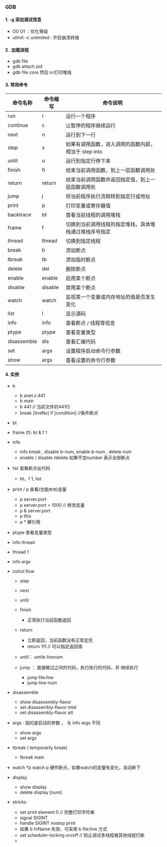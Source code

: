 ### GDB 

#### 1.  -g    添加调试信息 

- O0 O1 ：优化等级
- ulimit -c unlimited :  开启崩溃转储

#### 2 .   加载进程　

- gdb file
- gdb attach pid
- gdb file core  然后 `bt`打印堆栈

####   3. 常用命令
命令名称  |	命令缩写  |	命令说明
-|-|-|
run    |	r |	运行一个程序
continue |	c	| 让暂停的程序继续运行
next	|  n	|  运行到下一行
step	| s	 | 如果有调用函数，进入调用的函数内部，相当于 step into
until	| u	| 运行到指定行停下来
finish	| fi	| 结束当前调用函数，到上一层函数调用处
return	| return	| 结束当前调用函数并返回指定值，到上一层函数调用处
jump	| j	| 将当前程序执行流跳转到指定行或地址
print	| p | 	打印变量或寄存器值
backtrace	| bt | 	查看当前线程的调用堆栈
frame	| f	|切换到当前调用线程的指定堆栈，具体堆栈通过堆栈序号指定
thread	|thread	|切换到指定线程
break	|b	|添加断点
tbreak	|tb	|添加临时断点
delete	|del| 	删除断点
enable	|enable|	启用某个断点
disable	|disable|	禁用某个断点
watch	|watch|	监视某一个变量或内存地址的值是否发生变化
list	| l	| 显示源码
info	|info	|查看断点 / 线程等信息
ptype	|ptype|	查看变量类型
disassemble	|dis|	查看汇编代码
set | args	|	设置程序启动命令行参数
show | args	| 	查看设置的命令行参数

#### 4. 实例
- b
  - b anet.c:441
  - b main
  - b 441  // 当前文件的441行
  - break [lineNo] if [condition]  //条件断点
- bt
- frame (f):  bt  & f 1
- info 
  - info break  , disable b-num, enable b-num , delete num 
  - enable / disable /delete 如果不加number 表示全部断点
- list  查看断点出代码
  - bt，f 1, list
- print / p 查看(也能`修改`)变量
  - p server.port 
  - p server.port = 1000  // 修改变量
  - p & server.port
  - p this
  - p *  解引用
- ptype  查看变量类型
- info thread
- thread 1
- info args

- cotrol flow
  - step 
  - next
  - until
  - finish
    - 正常执行当前函数返回
  - return
    - 立即返回，当前函数没有正常走完
    - return 111 // 可以指定返回值
  - until： untile linenum

  - jump ： 直接略过之间的代码，执行执行的代码，并 继续执行
    - jump file:line
    - jump line-num

- disassemble

  - show disassembly-flavor
  - set disassembly-flavor intel
  - set disassembly-flavor att

- args : 指的是启动的参数 ， 与 info args 不同

  - show args
  - set args

- tbreak ( temporarily break)

  - tbreak main

- watch *p  watch p 硬件断点，如果watch的变量有变化，自动断下

- display

  - show display
  - delete display  [num]

- stricks 

  - set print element 0   // 完整打印字符串
  - signal SIGINT
  - handle SIGINT nostop print
  - 如果 b fnName 失效，可采用 b file:line 方式
  - set scheduler-locking on/off  // 防止调试多线程被其他线程打断
  - 